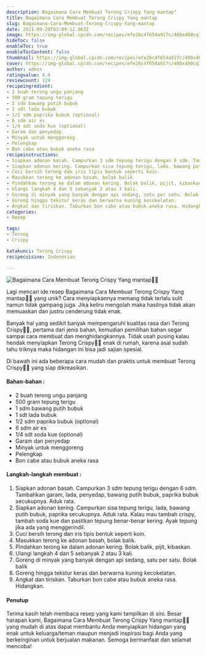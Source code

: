 ```yaml
---
description: Bagaimana Cara Membuat Terong Crispy Yang mantap"
title: Bagaimana Cara Membuat Terong Crispy Yang mantap
slug: Bagaimana-Cara-Membuat-Terong-Crispy-Yang-mantap
date: 2021-09-29T03:09:12.063Z
image: https://img-global.cpcdn.com/recipes/efe26c4f654a917c/400x400cq70/photo.jpg
hideToc: false
enableToc: true
enableTocContent: false
thumbnail: https://img-global.cpcdn.com/recipes/efe26c4f654a917c/400x400cq70/photo.jpg
cover: https://img-global.cpcdn.com/recipes/efe26c4f654a917c/400x400cq70/photo.jpg
author: admin
ratingvalue: 4.8
reviewcount: 124
recipeingredient:
- 2 buah terong ungu panjang
- 500 gram tepung terigu
- 1 sdm bawang putih bubuk
- 1 sdt lada bubuk
- 1/2 sdm paprika bubuk (optional)
- 6 sdm air es
- 1/4 sdt soda kue (optional)
- Garam dan penyedap
- Minyak untuk menggoreng
- Pelengkap
- Bon cabe atau bubuk aneka rasa
recipeinstructions:
- Siapkan adonan basah. Campurkan 3 sdm tepung terigu dengan 6 sdm. Tambahkan garam, lada, penyedap, bawang putih bubuk, paprika bubuk secukupnya. Aduk rata.
- Siapkan adonan kering. Campurkan sisa tepung terigu, lada, bawang putih bubuk, paprika secukupnya. Aduk rata. Kalau mau tambah crispy, tambah soda kue dan pastikan tepung benar-benar kering. Ayak tepung jika ada yang menggerindil.
- Cuci bersih terong dan iris tipis bentuk seperti koin.
- Masukkan terong ke adonan basah, bolak balik.
- Pindahkan terong ke dalam adonan kering. Bolak balik, pijit, kibaskan.
- Ulangi langkah 4 dan 5 sebanyak 2 atau 3 kali.
- Goreng di minyak yang banyak dengan api sedang, satu per satu. Bolak balik
- Goreng hingga tekstur keras dan berwarna kuning kecokelatan.
- Angkat dan tiriskan. Taburkan bon cabe atau bubuk aneka rasa. Hidangkan.
categories:
- Resep

tags:
- Terong
- Crispy

katakunci: Terong Crispy
recipecuisine: Indonesian

---
```


![Bagaimana Cara Membuat Terong Crispy Yang mantap👩‍🍳](https://img-global.cpcdn.com/recipes/efe26c4f654a917c/400x400cq70/photo.jpg)

Lagi mencari ide resep Bagaimana Cara Membuat Terong Crispy Yang mantap👩‍🍳 yang unik? Cara menyiapkannya memang tidak terlalu sulit namun tidak gampang juga. Jika keliru mengolah maka hasilnya tidak akan memuaskan dan justru cenderung tidak enak.

Banyak hal yang sedikit banyak mempengaruhi kualitas rasa dari Terong Crispy👩‍🍳, pertama dari jenis bahan, kemudian pemilihan bahan segar sampai cara membuat dan menghidangkannya. Tidak usah pusing kalau hendak menyiapkan Terong Crispy👩‍🍳 enak di rumah, karena asal sudah tahu triknya maka hidangan ini bisa jadi sajian spesial.

Di bawah ini ada beberapa cara mudah dan praktis untuk membuat Terong Crispy👩‍🍳 yang siap dikreasikan.

<!--inarticleads1-->

#### Bahan-bahan :

- 2 buah terong ungu panjang
- 500 gram tepung terigu
- 1 sdm bawang putih bubuk
- 1 sdt lada bubuk
- 1/2 sdm paprika bubuk (optional)
- 6 sdm air es
- 1/4 sdt soda kue (optional)
- Garam dan penyedap
- Minyak untuk menggoreng
- Pelengkap
- Bon cabe atau bubuk aneka rasa

<!--inarticleads2-->

#### Langkah-langkah membuat :

1. Siapkan adonan basah. Campurkan 3 sdm tepung terigu dengan 6 sdm. Tambahkan garam, lada, penyedap, bawang putih bubuk, paprika bubuk secukupnya. Aduk rata.
1. Siapkan adonan kering. Campurkan sisa tepung terigu, lada, bawang putih bubuk, paprika secukupnya. Aduk rata. Kalau mau tambah crispy, tambah soda kue dan pastikan tepung benar-benar kering. Ayak tepung jika ada yang menggerindil.
1. Cuci bersih terong dan iris tipis bentuk seperti koin.
1. Masukkan terong ke adonan basah, bolak balik.
1. Pindahkan terong ke dalam adonan kering. Bolak balik, pijit, kibaskan.
1. Ulangi langkah 4 dan 5 sebanyak 2 atau 3 kali.
1. Goreng di minyak yang banyak dengan api sedang, satu per satu. Bolak balik
1. Goreng hingga tekstur keras dan berwarna kuning kecokelatan.
1. Angkat dan tiriskan. Taburkan bon cabe atau bubuk aneka rasa. Hidangkan.

#### Penutup

Terima kasih telah membaca resep yang kami tampilkan di sini. Besar harapan kami, Bagaimana Cara Membuat Terong Crispy Yang mantap👩‍🍳 yang mudah di atas dapat membantu Anda menyiapkan hidangan yang enak untuk keluarga/teman maupun menjadi inspirasi bagi Anda yang berkeinginan untuk berjualan makanan. Semoga bermanfaat dan selamat mencoba!